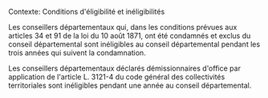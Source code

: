 Contexte: Conditions d'éligibilité et inéligibilités

Les conseillers départementaux qui, dans les conditions prévues aux articles 34 et 91 de la loi du 10 août 1871, ont été condamnés et exclus du conseil départemental sont inéligibles au conseil départemental pendant les trois années qui suivent la condamnation.

Les conseillers départementaux déclarés démissionnaires d'office par application de l'article L. 3121-4 du code général des collectivités territoriales sont inéligibles pendant une année au conseil départemental.